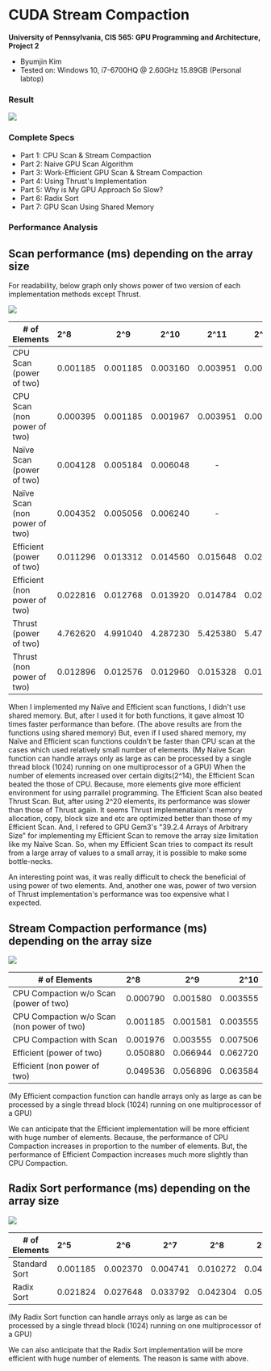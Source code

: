 CUDA Stream Compaction
======================

**University of Pennsylvania, CIS 565: GPU Programming and Architecture, Project 2**

* Byumjin Kim
* Tested on: Windows 10, i7-6700HQ @ 2.60GHz 15.89GB (Personal labtop)

### Result

![](img/Result.png)

### Complete Specs

- Part 1: CPU Scan & Stream Compaction
- Part 2: Naive GPU Scan Algorithm
- Part 3: Work-Efficient GPU Scan & Stream Compaction
- Part 4: Using Thrust's Implementation
- Part 5: Why is My GPU Approach So Slow?
- Part 6: Radix Sort
- Part 7: GPU Scan Using Shared Memory

### Performance Analysis

## Scan performance (ms) depending on the array size

For readability, below graph only shows power of two version of each implementation methods except Thrust.

![](img/01.png)

| # of Elements  				| 2^8	   | 2^9	  | 2^10	 | 2^11		| 2^12	   | 2^13     | 2^14     | 2^15     | 2^16     | 2^17     | 2^18     | 2^19     | 2^20     | 2^21     | 2^22     |
| ------------- 				| :------- | :------: | :------: | :------: | :------: | :------: | :------: | :------: | :------: | :------: | :------: | :------: | :------: | :------: | -------: |
| CPU Scan (power of two)		| 0.001185 | 0.001185 | 0.003160 | 0.003951 | 0.008296 | 0.017382 | 0.033975 | 0.082172 | 0.133136 | 0.282070 | 0.614715 | 1.246020 | 2.875260 | 5.215600 | 11.30860 |
| CPU Scan (non power of two)	| 0.000395 | 0.001185 | 0.001967 | 0.003951 | 0.007901 | 0.015803 | 0.031605 | 0.066765 | 0.128790 | 0.257580 | 0.783011 | 1.291450 | 3.154560 | 5.071400 | 11.09170 |
| Naïve Scan (power of two)		| 0.004128 | 0.005184 | 0.006048 | -        | -        | -        | -        | -        | -        | -        | -        | -        | -        | -        | -        |
| Naïve Scan (non power of two)	| 0.004352 | 0.005056 | 0.006240 | -        | -        | -        | -        | -        | -        | -        | -        | -        | -        | -        | -        |
| Efficient (power of two)		| 0.011296 | 0.013312 | 0.014560 | 0.015648 | 0.021088 | 0.020448 | 0.021504 | 0.025664 | 0.040672 | 0.050048 | 0.085312 | 0.140560 | 0.282080 | 0.543744 | 1.070240 |
| Efficient (non power of two)	| 0.022816 | 0.012768 | 0.013920 | 0.014784 | 0.020544 | 0.019712 | 0.022592 | 0.024640 | 0.035488 | 0.049984 | 0.083616 | 0.150816 | 0.281536 | 0.540128 | 1.064030 |
| Thrust (power of two)			| 4.762620 | 4.991040 | 4.287230 | 5.425380 | 5.470780 | 4.596580 | 5.378050 | 5.273600 | 5.203870 | 5.178370 | 5.251970 | 5.058560 | 5.350400 | 5.319580 | 5.170180 |
| Thrust (non power of two)		| 0.012896 | 0.012576 | 0.012960 | 0.015328 | 0.017760 | 0.026752 | 0.041568 | 0.425888 | 0.222080 | 0.234208 | 0.212960 | 0.273408 | 0.305792 | 0.438272 | 0.758464 |

When I implemented my Naïve and Efficient scan functions, I didn't use shared memory. But, after I used it for both functions, it gave almost 10 times faster performance than before.
(The above results are from the functions using shared memory)
But, even if I used shared memory, my Naïve and Efficient scan functions couldn't be faster than CPU scan at the cases which used relatively small number of elements.
(My Naïve Scan function can handle arrays only as large as can be processed by a single thread block (1024) running on one multiprocessor of a GPU)
When the number of elements increased over certain digits(2^14), the Efficient Scan beated the those of CPU. Because, more elements give more efficient environment for using parrallel programming.
The Efficient Scan also beated Thrust Scan. But, after using 2^20 elements, its performance was slower than those of Thrust again.
It seems Thrust implemenataion's memory allocation, copy, block size and etc are optimized better than those of my Efficient Scan.
And, I refered to GPU Gem3's "39.2.4 Arrays of Arbitrary Size" for implementing my Efficient Scan to remove the array size limitation like my Naïve Scan.
So, when my Efficient Scan tries to compact its result from a large array of values to a small array, it is possible to make some bottle-necks. 

An interesting point was, it was really difficult to check the beneficial of using power of two elements.
And, another one was, power of two version of Thrust implementation's performance was too expensive what I expected.

## Stream Compaction performance (ms) depending on the array size

![](img/02.png)

| # of Elements  								| 2^8	   | 2^9	  | 2^10	 |
| ------------- 								| :------- | :------: | -------: |
| CPU Compaction w/o Scan (power of two)		| 0.000790 | 0.001580 | 0.003555 |
| CPU Compaction w/o Scan (non power of two)	| 0.001185 | 0.001581 | 0.003555 | 
| CPU Compaction with Scan						| 0.001976 | 0.003555 | 0.007506 | 
| Efficient (power of two)						| 0.050880 | 0.066944 | 0.062720 |
| Efficient (non power of two)					| 0.049536 | 0.056896 | 0.063584 |

(My Efficient compaction function can handle arrays only as large as can be processed by a single thread block (1024) running on one multiprocessor of a GPU)

We can anticipate that the Efficient implementation will be more efficient with huge number of elements.
Because, the performance of CPU Compaction increases in proportion to the number of elements.
But, the performance of Efficient Compaction increases much more slightly than CPU Compaction.

## Radix Sort performance (ms) depending on the array size

![](img/03.png)

| # of Elements  | 2^5	    | 2^6	   | 2^7	  | 2^8	     | 2^9	    | 2^10     |
| -------------  | :------- | :------: | :------: | :------: | :------: | -------: |
| Standard Sort	 | 0.001185 | 0.002370 | 0.004741 | 0.010272 | 0.049776 | 0.066370 |
| Radix Sort	 | 0.021824 | 0.027648 | 0.033792 | 0.042304 | 0.054272 | 0.073728 | 

(My Radix Sort function can handle arrays only as large as can be processed by a single thread block (1024) running on one multiprocessor of a GPU)

We can also anticipate that the Radix Sort implementation will be more efficient with huge number of elements.
The reason is same with above.